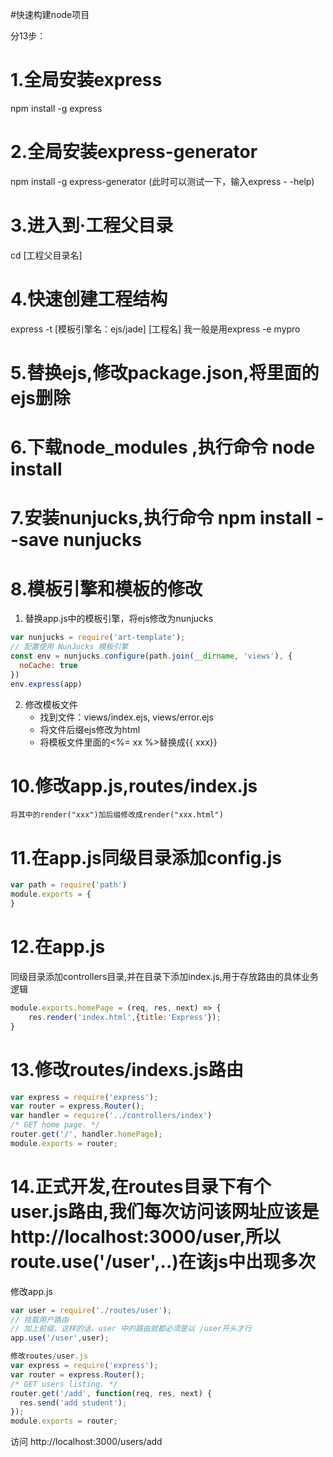 #快速构建node项目

分13步： 
# 1.全局安装express

npm install -g express

# 2.全局安装express-generator

npm install -g express-generator
(此时可以测试一下，输入express - -help) 
# 3.进入到·工程父目录

cd [工程父目录名]
# 4.快速创建工程结构

express -t [模板引擎名：ejs/jade] [工程名]   我一般是用express -e mypro

# 5.替换ejs,修改package.json,将里面的ejs删除

# 6.下载node_modules  ,执行命令 node install

# 7.安装nunjucks,执行命令 npm install --save nunjucks

# 8.模板引擎和模板的修改

1. 替换app.js中的模板引擎，将ejs修改为nunjucks

```javascript
var nunjucks = require('art-template');
// 配置使用 NunJucks 模板引擎
const env = nunjucks.configure(path.join(__dirname, 'views'), {
  noCache: true
})
env.express(app)
```

2. 修改模板文件
	- 找到文件：views/index.ejs, views/error.ejs
	- 将文件后缀ejs修改为html
	- 将模板文件里面的<%= xx %>替换成{{  xxx}}

# 10.修改app.js,routes/index.js
    将其中的render("xxx")加后缀修改成render("xxx.html")

# 11.在app.js同级目录添加config.js

```javascript
var path = require('path')
module.exports = {
}
```

# 12.在app.js 

同级目录添加controllers目录,并在目录下添加index.js,用于存放路由的具体业务逻辑
    
```javascript    
module.exports.homePage = (req, res, next) => { 
	res.render('index.html',{title:'Express'});
}
```

# 13.修改routes/indexs.js路由

```javascript
var express = require('express');
var router = express.Router();
var handler = require('../controllers/index')
/* GET home page. */
router.get('/', handler.homePage);
module.exports = router;
```

# 14.正式开发,在routes目录下有个user.js路由,我们每次访问该网址应该是 http://localhost:3000/user,所以route.use('/user',..)在该js中出现多次

修改app.js
```javascript
var user = require('./routes/user');
// 挂载用户路由
// 加上前缀，这样的话，user 中的路由就都必须是以 /user开头才行
app.use('/user',user);

修改routes/user.js
var express = require('express');
var router = express.Router();
/* GET users listing. */
router.get('/add', function(req, res, next) {
  res.send('add student');
});
module.exports = router;
```              
访问 http://localhost:3000/users/add

